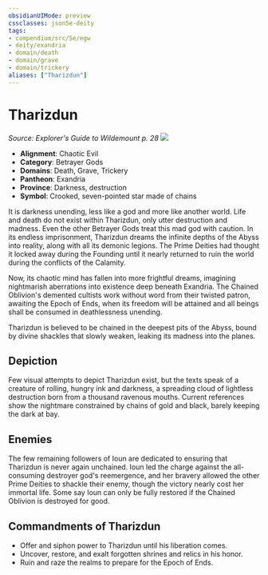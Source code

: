 ```yaml
---
obsidianUIMode: preview
cssclasses: json5e-deity
tags:
- compendium/src/5e/egw
- deity/exandria
- domain/death
- domain/grave
- domain/trickery
aliases: ["Tharizdun"]
---
```

# Tharizdun
*Source: Explorer's Guide to Wildemount p. 28* 
![](/compendium/deities/img/egw-symbol-of-tharizdun.webp#symbol)

- **Alignment**: Chaotic Evil
- **Category**: Betrayer Gods
- **Domains**: Death, Grave, Trickery
- **Pantheon**: Exandria
- **Province**: Darkness, destruction
- **Symbol**: Crooked, seven-pointed star made of chains

It is darkness unending, less like a god and more like another world. Life and death do not exist within Tharizdun, only utter destruction and madness. Even the other Betrayer Gods treat this mad god with caution. In its endless imprisonment, Tharizdun dreams the infinite depths of the Abyss into reality, along with all its demonic legions. The Prime Deities had thought it locked away during the Founding until it nearly returned to ruin the world during the conflicts of the Calamity.

Now, its chaotic mind has fallen into more frightful dreams, imagining nightmarish aberrations into existence deep beneath Exandria. The Chained Oblivion's demented cultists work without word from their twisted patron, awaiting the Epoch of Ends, when its freedom will be attained and all beings shall be consumed in deathlessness unending.

Tharizdun is believed to be chained in the deepest pits of the Abyss, bound by divine shackles that slowly weaken, leaking its madness into the planes.

## Depiction

Few visual attempts to depict Tharizdun exist, but the texts speak of a creature of rolling, hungry ink and darkness, a spreading cloud of lightless destruction born from a thousand ravenous mouths. Current references show the nightmare constrained by chains of gold and black, barely keeping the dark at bay.

## Enemies

The few remaining followers of Ioun are dedicated to ensuring that Tharizdun is never again unchained. Ioun led the charge against the all-consuming destroyer god's reemergence, and her bravery allowed the other Prime Deities to shackle their enemy, though the victory nearly cost her immortal life. Some say Ioun can only be fully restored if the Chained Oblivion is destroyed for good.

## Commandments of Tharizdun

- Offer and siphon power to Tharizdun until his liberation comes.  
- Uncover, restore, and exalt forgotten shrines and relics in his honor.  
- Ruin and raze the realms to prepare for the Epoch of Ends.